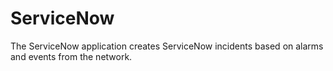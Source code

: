 # ServiceNow

The ServiceNow application creates ServiceNow incidents based on alarms and events from the network.
